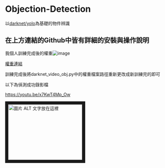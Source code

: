 # Objection-Detection
以[darknet/yolo](https://github.com/AlexeyAB/darknet)為基礎的物件辨識

在上方連結的Github中皆有詳細的安裝與操作說明
------
我個人訓練完成後的權重![image]( "權重結果")

[權重連結](https://drive.google.com/drive/folders/1NpXhPza0vcsuFr2_1mJ71jqNE1YnWVnD?usp=sharing)

訓練完成後將darknet_video_obj.py中的權重檔案路徑重新更改成新訓練完的即可

以下為偵測成功錄影檔

https://youtu.be/x7KwT4Mp_Ow


<a href="http://www.youtube.com/watch?feature=player_embedded&v=x7KwT4Mp_Ow
" target="_blank"><img src="http://img.youtube.com/vi/x7KwT4Mp_Ow0.jpg" 
alt="圖片 ALT 文字放在這裡" width="240" height="180" border="10" /></a>
